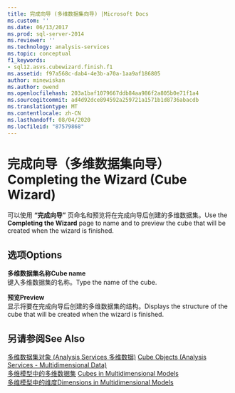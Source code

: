 ```yaml
---
title: 完成向导 (多维数据集向导) |Microsoft Docs
ms.custom: ''
ms.date: 06/13/2017
ms.prod: sql-server-2014
ms.reviewer: ''
ms.technology: analysis-services
ms.topic: conceptual
f1_keywords:
- sql12.asvs.cubewizard.finish.f1
ms.assetid: f97a568c-dab4-4e3b-a70a-1aa9af186805
author: minewiskan
ms.author: owend
ms.openlocfilehash: 203a1baf1079667ddb84aa986f2a805b0e71f1a4
ms.sourcegitcommit: ad4d92dce894592a259721a1571b1d8736abacdb
ms.translationtype: MT
ms.contentlocale: zh-CN
ms.lasthandoff: 08/04/2020
ms.locfileid: "87579868"
---
```

# <a name="completing-the-wizard-cube-wizard"></a><span data-ttu-id="8cbf8-102">完成向导（多维数据集向导）</span><span class="sxs-lookup"><span data-stu-id="8cbf8-102">Completing the Wizard (Cube Wizard)</span></span>
  <span data-ttu-id="8cbf8-103">可以使用 **“完成向导”** 页命名和预览将在完成向导后创建的多维数据集。</span><span class="sxs-lookup"><span data-stu-id="8cbf8-103">Use the **Completing the Wizard** page to name and to preview the cube that will be created when the wizard is finished.</span></span>  
  
## <a name="options"></a><span data-ttu-id="8cbf8-104">选项</span><span class="sxs-lookup"><span data-stu-id="8cbf8-104">Options</span></span>  
 <span data-ttu-id="8cbf8-105">**多维数据集名称**</span><span class="sxs-lookup"><span data-stu-id="8cbf8-105">**Cube name**</span></span>  
 <span data-ttu-id="8cbf8-106">键入多维数据集的名称。</span><span class="sxs-lookup"><span data-stu-id="8cbf8-106">Type the name of the cube.</span></span>  
  
 <span data-ttu-id="8cbf8-107">**预览**</span><span class="sxs-lookup"><span data-stu-id="8cbf8-107">**Preview**</span></span>  
 <span data-ttu-id="8cbf8-108">显示将要在完成向导后创建的多维数据集的结构。</span><span class="sxs-lookup"><span data-stu-id="8cbf8-108">Displays the structure of the cube that will be created when the wizard is finished.</span></span>  
  
## <a name="see-also"></a><span data-ttu-id="8cbf8-109">另请参阅</span><span class="sxs-lookup"><span data-stu-id="8cbf8-109">See Also</span></span>  
 <span data-ttu-id="8cbf8-110">[多维数据集对象 &#40;Analysis Services 多维数据&#41;](multidimensional-models-olap-logical-cube-objects/cube-objects-analysis-services-multidimensional-data.md) </span><span class="sxs-lookup"><span data-stu-id="8cbf8-110">[Cube Objects &#40;Analysis Services - Multidimensional Data&#41;](multidimensional-models-olap-logical-cube-objects/cube-objects-analysis-services-multidimensional-data.md) </span></span>  
 <span data-ttu-id="8cbf8-111">[多维模型中的多维数据集](multidimensional-models/cubes-in-multidimensional-models.md) </span><span class="sxs-lookup"><span data-stu-id="8cbf8-111">[Cubes in Multidimensional Models](multidimensional-models/cubes-in-multidimensional-models.md) </span></span>  
 [<span data-ttu-id="8cbf8-112">多维模型中的维度</span><span class="sxs-lookup"><span data-stu-id="8cbf8-112">Dimensions in Multidimensional Models</span></span>](multidimensional-models/dimensions-in-multidimensional-models.md)  
  
  
